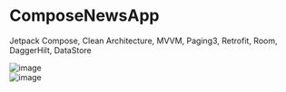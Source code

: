# ComposeNewsApp
Jetpack Compose, Clean Architecture, MVVM, Paging3, Retrofit, Room, DaggerHilt, DataStore

![image](https://github.com/abdurashidovvv/ComposeNewsApp/assets/105719873/644f6355-fb14-443a-9c5b-6521f1daf8b7)  
![image](https://github.com/abdurashidovvv/ComposeNewsApp/assets/105719873/6c53059e-591c-42a3-add7-4bba3613baa5)
